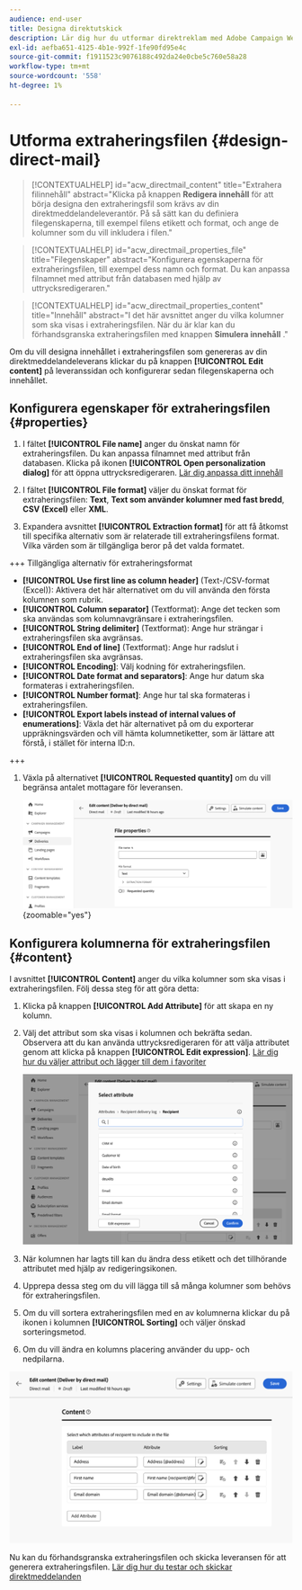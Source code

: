 ```yaml
---
audience: end-user
title: Designa direktutskick
description: Lär dig hur du utformar direktreklam med Adobe Campaign Web
exl-id: aefba651-4125-4b1e-992f-1fe90fd95e4c
source-git-commit: f1911523c9076188c492da24e0cbe5c760e58a28
workflow-type: tm+mt
source-wordcount: '558'
ht-degree: 1%

---
```


# Utforma extraheringsfilen {#design-direct-mail}

>[!CONTEXTUALHELP]
>id="acw_directmail_content"
>title="Extrahera filinnehåll"
>abstract="Klicka på knappen **Redigera innehåll** för att börja designa den extraheringsfil som krävs av din direktmeddelandeleverantör. På så sätt kan du definiera filegenskaperna, till exempel filens etikett och format, och ange de kolumner som du vill inkludera i filen."

>[!CONTEXTUALHELP]
>id="acw_directmail_properties_file"
>title="Filegenskaper"
>abstract="Konfigurera egenskaperna för extraheringsfilen, till exempel dess namn och format. Du kan anpassa filnamnet med attribut från databasen med hjälp av uttrycksredigeraren."

>[!CONTEXTUALHELP]
>id="acw_directmail_properties_content"
>title="Innehåll"
>abstract="I det här avsnittet anger du vilka kolumner som ska visas i extraheringsfilen. När du är klar kan du förhandsgranska extraheringsfilen med knappen **Simulera innehåll** ."

Om du vill designa innehållet i extraheringsfilen som genereras av din direktmeddelandeleverans klickar du på knappen **[!UICONTROL Edit content]** på leveranssidan och konfigurerar sedan filegenskaperna och innehållet.

## Konfigurera egenskaper för extraheringsfilen {#properties}

1. I fältet **[!UICONTROL File name]** anger du önskat namn för extraheringsfilen. Du kan anpassa filnamnet med attribut från databasen. Klicka på ikonen **[!UICONTROL Open personalization dialog]** för att öppna uttrycksredigeraren. [Lär dig anpassa ditt innehåll](../personalization/personalize.md)

1. I fältet **[!UICONTROL File format]** väljer du önskat format för extraheringsfilen: **Text**, **Text som använder kolumner med fast bredd**, **CSV (Excel)** eller **XML**.

1. Expandera avsnittet **[!UICONTROL Extraction format]** för att få åtkomst till specifika alternativ som är relaterade till extraheringsfilens format. Vilka värden som är tillgängliga beror på det valda formatet.

+++ Tillgängliga alternativ för extraheringsformat

   * **[!UICONTROL Use first line as column header]** (Text-/CSV-format (Excel)): Aktivera det här alternativet om du vill använda den första kolumnen som rubrik.
   * **[!UICONTROL Column separator]** (Textformat): Ange det tecken som ska användas som kolumnavgränsare i extraheringsfilen.
   * **[!UICONTROL String delimiter]** (Textformat): Ange hur strängar i extraheringsfilen ska avgränsas.
   * **[!UICONTROL End of line]** (Textformat): Ange hur radslut i extraheringsfilen ska avgränsas.
   * **[!UICONTROL Encoding]**: Välj kodning för extraheringsfilen.
   * **[!UICONTROL Date format and separators]**: Ange hur datum ska formateras i extraheringsfilen.
   * **[!UICONTROL Number format]**: Ange hur tal ska formateras i extraheringsfilen.
   * **[!UICONTROL Export labels instead of internal values of enumerations]**: Växla det här alternativet på om du exporterar uppräkningsvärden och vill hämta kolumnetiketter, som är lättare att förstå, i stället för interna ID:n.

+++

1. Växla på alternativet **[!UICONTROL Requested quantity]** om du vill begränsa antalet mottagare för leveransen.

   ![Skärmbild som visar konfigurationsalternativen för innehållsinformation för extraheringsfilen.](assets/dm-content-details.png){zoomable="yes"}

## Konfigurera kolumnerna för extraheringsfilen {#content}

I avsnittet **[!UICONTROL Content]** anger du vilka kolumner som ska visas i extraheringsfilen. Följ dessa steg för att göra detta:

1. Klicka på knappen **[!UICONTROL Add Attribute]** för att skapa en ny kolumn.
1. Välj det attribut som ska visas i kolumnen och bekräfta sedan. Observera att du kan använda uttrycksredigeraren för att välja attributet genom att klicka på knappen **[!UICONTROL Edit expression]**. [Lär dig hur du väljer attribut och lägger till dem i favoriter](../get-started/attributes.md)

   ![Skärmbild med knappen Lägg till attribut och alternativ för att lägga till attribut i extraheringsfilen.](assets/dm-add-attribute.png)

1. När kolumnen har lagts till kan du ändra dess etikett och det tillhörande attributet med hjälp av redigeringsikonen.
1. Upprepa dessa steg om du vill lägga till så många kolumner som behövs för extraheringsfilen.
1. Om du vill sortera extraheringsfilen med en av kolumnerna klickar du på ikonen i kolumnen **[!UICONTROL Sorting]** och väljer önskad sorteringsmetod.
1. Om du vill ändra en kolumns placering använder du upp- och nedpilarna.

![Skärmbild som visar attributkonfigurationsalternativen för extraheringsfilen.](assets/dm-content-attributes.png)

Nu kan du förhandsgranska extraheringsfilen och skicka leveransen för att generera extraheringsfilen. [Lär dig hur du testar och skickar direktmeddelanden](send-direct-mail.md)